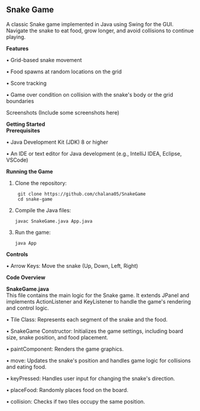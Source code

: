## Snake Game

A classic Snake game implemented in Java using Swing for the GUI. Navigate the snake to eat food, grow longer, and avoid collisions to continue playing.

<b>Features</b>

• Grid-based snake movement

• Food spawns at random locations on the grid

• Score tracking

• Game over condition on collision with the snake's body or the grid boundaries

</b>Screenshots</b>
(Include some screenshots here)

<b>Getting Started</b>
<br>
<b>Prerequisites</b>

• Java Development Kit (JDK) 8 or higher

• An IDE or text editor for Java development (e.g., IntelliJ IDEA, Eclipse, VSCode)

<b>Running the Game</b>
1. Clone the repository:

        git clone https://github.com/chalana05/SnakeGame
        cd snake-game

2. Compile the Java files:

       javac SnakeGame.java App.java
 
 3. Run the game:

        java App


<b>Controls</b>

• Arrow Keys: Move the snake (Up, Down, Left, Right)

<b>Code Overview

SnakeGame.java</b>
<br>
This file contains the main logic for the Snake game. It extends JPanel and implements ActionListener and KeyListener to handle the game's rendering and control logic.

• Tile Class: Represents each segment of the snake and the food.

• SnakeGame Constructor: Initializes the game settings, including board size, snake position, and food placement.

• paintComponent: Renders the game graphics.

• move: Updates the snake's position and handles game logic for collisions and eating food.

• keyPressed: Handles user input for changing the snake's direction.

• placeFood: Randomly places food on the board.

• collision: Checks if two tiles occupy the same position.


















